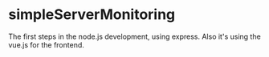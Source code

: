 # simpleServerMonitoring
The first steps in the node.js development, using express. Also it's using the vue.js for the frontend. 
